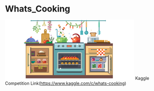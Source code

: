 # Whats_Cooking


![alt tag](front_page.png)
Kaggle Competition Link(https://www.kaggle.com/c/whats-cooking)
